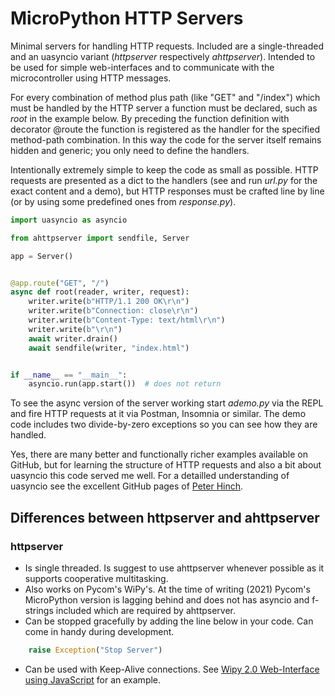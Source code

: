 # MicroPython HTTP Servers

Minimal servers for handling HTTP requests. Included are a single-threaded and an uasyncio variant (*httpserver* respectively *ahttpserver*). Intended to be used for simple web-interfaces and to communicate with the microcontroller using HTTP messages.

For every combination of method plus path (like "GET" and "/index") which must be handled by the HTTP server a function must be declared, such as *root* in the example below. By preceding the function definition with decorator @route the function is registered as the handler for the specified method-path combination. In this way the code for the server itself remains hidden and generic; you only need to define the handlers.

Intentionally extremely simple to keep the code as small as possible. HTTP requests are presented as a dict to the handlers (see and run *url.py* for the exact content and a demo), but HTTP responses must be crafted line by line (or by using some predefined ones from *response.py*).

``` Python
import uasyncio as asyncio

from ahttpserver import sendfile, Server

app = Server()


@app.route("GET", "/")
async def root(reader, writer, request):
    writer.write(b"HTTP/1.1 200 OK\r\n")
    writer.write(b"Connection: close\r\n")
    writer.write(b"Content-Type: text/html\r\n")
    writer.write(b"\r\n")
    await writer.drain()
    await sendfile(writer, "index.html")


if __name__ == "__main__":
    asyncio.run(app.start())  # does not return
```
To see the async version of the server working start *ademo.py* via the REPL and fire HTTP requests at it via Postman, Insomnia or similar. The demo code includes two divide-by-zero exceptions so you can see how they are handled.

Yes, there are many better and functionally richer examples available on GitHub, but for learning the structure of HTTP requests and also a bit about uasyncio this code served me well. For a detailled understanding of uasyncio see the excellent GitHub pages of [Peter Hinch](https://github.com/peterhinch/micropython-async/blob/master/v3/docs/TUTORIAL.md).

## Differences between httpserver and ahttpserver
### httpserver
- Is single threaded. Is suggest to use ahttpserver whenever possible as it supports cooperative multitasking.
- Also works on Pycom's WiPy's. At the time of writing (2021) Pycom's MicroPython version is lagging behind and does not has asyncio and f-strings included which are required by ahttpserver.
- Can be stopped gracefully by adding the line below in your code. Can come in handy during development.
``` Python
    raise Exception("Stop Server")
```
- Can be used with Keep-Alive connections. See [Wipy 2.0 Web-Interface using JavaScript](https://github.com/erikdelange/WiPy-2.0-Web-Interface-using-JavaScript) for an example.
